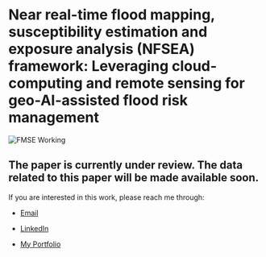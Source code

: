 
# Near real-time flood mapping, susceptibility estimation and exposure analysis (NFSEA) framework: Leveraging cloud-computing and remote sensing for geo-AI-assisted flood risk management   

![FMSE Working](data/images/fmse_app_ss.png)

## The paper is currently under review. The data related to this paper will be made available soon.

If you are interested in this work, please reach me through:

- [Email](mailto:waleedgeo@outlook.com)

- [LinkedIn](https://www.linkedin.com/in/waleedgeo)

- [My Portfolio](https://waleedgeo.com)
